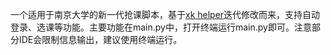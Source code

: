 一个适用于南京大学的新一代抢课脚本，基于[xk helper](https://gist.github.com/nik-nul/9ef1d51dc2ea6b8e58d7980b3eab52ba)迭代修改而来，支持自动登录、选课等功能。主要功能在main.py中，打开终端运行main.py即可。注意部分IDE会限制信息输出，建议使用终端运行。
